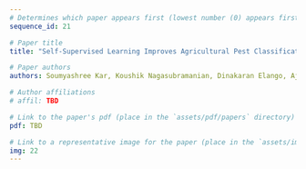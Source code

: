 ```yaml
---
# Determines which paper appears first (lowest number (0) appears first)
sequence_id: 21

# Paper title
title: "Self-Supervised Learning Improves Agricultural Pest Classification (Poster)"

# Paper authors
authors: Soumyashree Kar, Koushik Nagasubramanian, Dinakaran Elango, Ajay Nair, Daren S. Mueller, Matthew E. O’Neal, Asheesh K Singh, Soumik Sarkar, Baskar Ganapathysubramanian, Arti Singh

# Author affiliations
# affil: TBD

# Link to the paper's pdf (place in the `assets/pdf/papers` directory)
pdf: TBD

# Link to a representative image for the paper (place in the `assets/img/papers` directory)
img: 22
---
```

